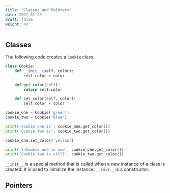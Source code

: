 ```yaml
---
title: "Classes and Pointers"
date: 2022-01-29
draft: false
weight: 43
---
```


## Classes

The following code creates a `Cookie` class.

```python
class Cookie:
    def __init__(self, color):
        self.color = color

    def get_color(self):
        return self.color

    def set_color(self, color):
        self.color = color

cookie_one = Cookie('green')
cookie_two = Cookie('blue')

print('Cookie one is', cookie_one.get_color())
print('Cookie two is', cookie_two.get_color())

cookie_one.set_color('yellow')

print('\nCookie one is now', cookie_one.get_color())
print('Cookie two is still', cookie_two.get_color())
```

`__init__` is a special method that is called when a new instance of a class is created. It is used to initialize the instance. `__init__` is a constructor.

## Pointers

